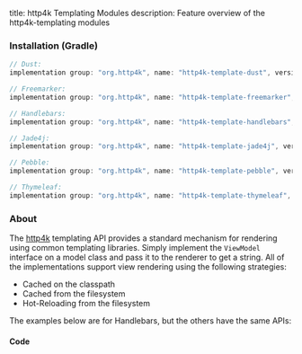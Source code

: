 title: http4k Templating Modules
description: Feature overview of the http4k-templating modules

### Installation (Gradle)

```groovy
// Dust: 
implementation group: "org.http4k", name: "http4k-template-dust", version: "3.281.0"

// Freemarker: 
implementation group: "org.http4k", name: "http4k-template-freemarker", version: "3.281.0"

// Handlebars: 
implementation group: "org.http4k", name: "http4k-template-handlebars", version: "3.281.0"

// Jade4j: 
implementation group: "org.http4k", name: "http4k-template-jade4j", version: "3.281.0"

// Pebble: 
implementation group: "org.http4k", name: "http4k-template-pebble", version: "3.281.0"

// Thymeleaf: 
implementation group: "org.http4k", name: "http4k-template-thymeleaf", version: "3.281.0"
```

### About
The [http4k] templating API provides a standard mechanism for rendering using common templating libraries. Simply implement the `ViewModel` interface on a model class and pass it to the renderer to get a string. All of the implementations support view rendering using the following strategies:

* Cached on the classpath
* Cached from the filesystem
* Hot-Reloading from the filesystem

The examples below are for Handlebars, but the others have the same APIs:

#### Code  [<img class="octocat"/>](https://github.com/http4k/http4k/blob/master/src/docs/guide/modules/templating/example.kt)

<script src="https://gist-it.appspot.com/https://github.com/http4k/http4k/blob/master/src/docs/guide/modules/templating/example.kt"></script>

[http4k]: https://http4k.org
